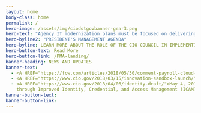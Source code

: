 ```yaml
---
layout: home
body-class: home
permalink: /
hero-image: /assets/img/ciodotgovbanner-gear3.png
hero-text: "Agency IT modernization plans must be focused on delivering better service to the public, and in doing so should be developed in furtherance of these priorities. This will result in building and maintaining a modern, secure, and resilient IT, which improves the lives of the American public."
hero-byline2: "PRESIDENT'S MANAGEMENT AGENDA"
hero-byline: LEARN MORE ABOUT THE ROLE OF THE CIO COUNCIL IN IMPLEMENTING THE CROSS-AGENCY PRIORITY GOALS.
hero-button-text: Read More
hero-button-link: /PMA-landing/
banner-heading: NEWS AND UPDATES
banner-text: 
  - <A HREF="https://fcw.com/articles/2018/05/30/comment-payroll-cloud-gsa-angerman.aspx">May 30, 2018 - The time to modernize government payroll systems is now [FCW]</A> <br><br>
  - <A HREF="https://www.cio.gov/2018/03/15/innovation-sandbox-launch/">March 15, 2018 READ THE LATEST FROM THE CIO COMMUNITY</A> <br><br>
  - <A HREF="https://www.cio.gov/2018/04/06/identity-draft/">May 4, 2018 Strengthening the Cybersecurity of Federal Agencies 
    through Improved Identity, Credential, and Access Management (ICAM)</A>
banner-button-text: 
banner-button-link: 
---
```


